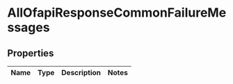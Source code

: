 # AllOfapiResponseCommonFailureMessages

## Properties
Name | Type | Description | Notes
------------ | ------------- | ------------- | -------------
